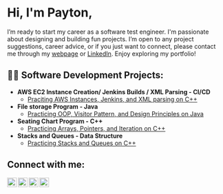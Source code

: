 <h1>Hi, I'm Payton,</h1>I’m ready to start my career as a software test engineer. I'm passionate about designing and building fun projects. I’m open to any project suggestions, career advice, or if you just want to connect, please contact me through my <a href = "https://paytonwelch12.github.io/WebsitePW/"> webpage</a> or <a href = "https://www.linkedin.com/in/paytonwelch12/">LinkedIn</a>. Enjoy exploring my portfolio!

<h2>👨‍💻 Software Development Projects:</h2>

- <b>AWS EC2 Instance Creation/ Jenkins Builds / XML Parsing - CI/CD</b>
  - [Praciting AWS Instances, Jenkins, and XML parsing on C++ ](https://github.com/Piko-12/SWDV-460.git)
- <b>File storage Program - Java</b>
  - [Practicing OOP, Visitor Pattern, and Design Principles on Java ](https://github.com/Piko-12/SWDV430_ConstApp.git)
- <b>Seating Chart Program - C++</b>
  - [Practicing Arrays, Pointers, and Iteration on C++ ](https://github.com/Piko-12/COSC-151-SeatingChartApplication.git)
- <b> Stacks and Queues - Data Structure</b>
  - [Practicing Stacks and Queues on C++ ](https://github.com/Piko-12/COSC350_StackQueuePractice.git)



<h2>Connect with me:</h2>

[<img align="left" alt="PaytonWelch | LinkedIn" width="22px" src="https://cdn.jsdelivr.net/npm/simple-icons@v3/icons/linkedin.svg" />][linkedin]
[<img align="left" alt="PaytonWelch | LeetCode" width="22px" src="https://cdn.jsdelivr.net/npm/simple-icons@v3/icons/leetcode.svg" />][leetcode]
[<img align="left" alt="PaytonWelch | LeetCode" width="22px" src="https://cdn.jsdelivr.net/npm/simple-icons@v3/icons/facebook.svg" />][facebook]
[<img align="left" alt="PaytonWelch | LeetCode" width="22px" src="https://cdn.jsdelivr.net/npm/simple-icons@v3/icons/google.svg" />][webpage]

[linkedin]: https://www.linkedin.com/in/paytonwelch12/
[leetcode]: https://leetcode.com/Piko_12/
[facebook]: https://www.facebook.com/payton.welch.1/
[webpage]: https://paytonwelch12.github.io/ws/
